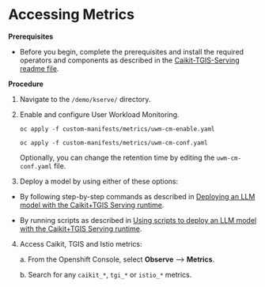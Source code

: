 # Accessing Metrics


**Prerequisites**

* Before you begin, complete the prerequisites and install the required operators and components as described in the [Caikit-TGIS-Serving readme file](/docs/README.md).

**Procedure**

1. Navigate to the `/demo/kserve/` directory.

2. Enable and configure User Workload Monitoring.

   ~~~
   oc apply -f custom-manifests/metrics/uwm-cm-enable.yaml
   
   oc apply -f custom-manifests/metrics/uwm-cm-conf.yaml
   ~~~

   Optionally, you can change the retention time by editing the `uwm-cm-conf.yaml` file.

3. Deploy a model by using either of these options:

  - By following step-by-step commands as described in [Deploying an LLM model with the Caikit+TGIS Serving runtime](/docs/deploy-remove.md).   

  - By running scripts as described in [Using scripts to deploy an LLM model with the Caikit+TGIS Serving runtime](deploy-remove-scripts.md).

4. Access Caikit, TGIS and Istio metrics:

   a. From the Openshift Console, select **Observe** --> **Metrics**.

   b. Search for any `caikit_*`, `tgi_*` or `istio_*` metrics.
